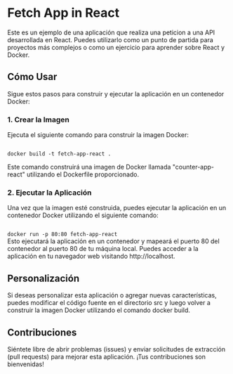 # Fetch App in React
Este es un ejemplo de una aplicación que realiza una peticion a una API desarrollada en React. Puedes utilizarlo como un punto de partida para proyectos más complejos o como un ejercicio para aprender sobre React y Docker.

## Cómo Usar
Sigue estos pasos para construir y ejecutar la aplicación en un contenedor Docker:

### 1. Crear la Imagen
Ejecuta el siguiente comando para construir la imagen Docker:

<code>
docker build -t fetch-app-react .
</code>

Este comando construirá una imagen de Docker llamada "counter-app-react" utilizando el Dockerfile proporcionado.

### 2. Ejecutar la Aplicación
Una vez que la imagen esté construida, puedes ejecutar la aplicación en un contenedor Docker utilizando el siguiente comando:

<code>
docker run -p 80:80 fetch-app-react
</code>
Esto ejecutará la aplicación en un contenedor y mapeará el puerto 80 del contenedor al puerto 80 de tu máquina local. Puedes acceder a la aplicación en tu navegador web visitando http://localhost.

## Personalización
Si deseas personalizar esta aplicación o agregar nuevas características, puedes modificar el código fuente en el directorio src y luego volver a construir la imagen Docker utilizando el comando docker build.

## Contribuciones
Siéntete libre de abrir problemas (issues) y enviar solicitudes de extracción (pull requests) para mejorar esta aplicación. ¡Tus contribuciones son bienvenidas!